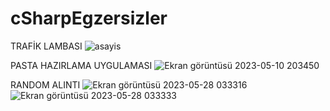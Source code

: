 # cSharpEgzersizler
TRAFİK LAMBASI
![asayis](https://user-images.githubusercontent.com/113732977/236689654-d9d579e1-59de-4f0e-beef-8b3a36913160.png)

PASTA HAZIRLAMA UYGULAMASI
![Ekran görüntüsü 2023-05-10 203450](https://github.com/selinpir/cSharpEgzersizler/assets/113732977/ad415126-a329-47c2-b755-64d49a9f6f59)

RANDOM ALINTI
![Ekran görüntüsü 2023-05-28 033316](https://github.com/selinpir/cSharpEgzersizler/assets/113732977/9257fc5b-2349-4614-93ab-062c5ca4d00a)
![Ekran görüntüsü 2023-05-28 033333](https://github.com/selinpir/cSharpEgzersizler/assets/113732977/ae5509ef-0d3e-4e3f-8bd7-3970ca1a85b3)
